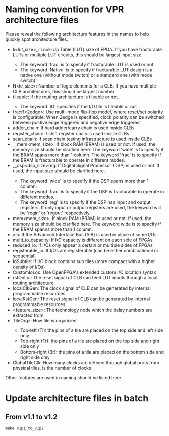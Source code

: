 # Naming convention for VPR architecture files
Please reveal the following architecture features in the names to help quickly spot architecture files.

- k<lut\_size>\_<frac><Native>: Look-Up Table (LUT) size of FPGA. If you have fracturable LUTs or multiple LUT circuits, this should be largest input size. 
  * The keyword 'frac' is to specify if fracturable LUT is used or not.
  * The keyword 'Native' is to specify if fracturable LUT design is a native one (without mode switch) or a standard one (with mode switch).
- N<le\_size>: Number of logic elements for a CLB. If you have multiple CLB architectures, this should be largest number.
- tileable<IO>: If the routing architecture is tileable or not. 
  * The keyword 'IO' specifies if the I/O tile is tileable or not
- fracff<2edge>: Use multi-mode flip-flop model, where reset/set polarity is configurable. When 2edge is specified, clock polarity can be switched between postive edge triggered and negative edge triggered
- adder\_chain: If hard adder/carry chain is used inside CLBs
- register\_chain: If shift register chain is used inside CLBs
- scan\_chain: If scan chain testing infrastructure is used inside CLBs
- <wide>\_<frac>\_mem<mem\_size>: If block RAM (BRAM) is used or not. If used, the memory size should be clarified here. The keyword 'wide' is to specify if the BRAM spans more than 1 column. The keyword 'frac' is to specify if the BRAM is fracturable to operate in different modes.
- <wide>\_<frac>\_dsp<dsp\_size>reg: If Digital Signal Processor (DSP) is used or not. If used, the input size should be clarified here.
  - The keyword 'wide' is to specify if the DSP spans more than 1 column. 
  - The keyword 'frac' is to specify if the DSP is fracturable to operate in different modes.
  - The keyword 'reg' is to specify if the DSP has input and output registers. If only input or output registers are used, the keyword will be 'regin' or 'regout' respectively.
- mem<mem\_size>: If block RAM (BRAM) is used or not. If used, the memory size should be clarified here. The keyword wide is to specify if the BRAM spanns more than 1 column.
- aib: If the Advanced Interface Bus (AIB) is used in place of some I/Os.
- multi\_io\_capacity: If I/O capacity is different on each side of FPGAs.
- reduced\_io: If I/Os only appear a certain or multiple sides of FPGAs 
- registerable\_io: If I/Os are registerable (can be either combinational or sequential)
- IoSubtile: If I/O block contains sub tiles (more compact with a higher density of I/Os)
- CustomIoLoc: Use OpenFPGA's extended custom I/O location syntax
- rstOnLut: The reset signal of CLB can feed LUT inputs through a local routing architecture
- localClkGen: The clock signal of CLB can be generated by internal programmable resources
- localRstGen: The reset signal of CLB can be generated by internal programmable resources
- <feature\_size>: The technology node which the delay numbers are extracted from.
- TileOrgz<Type>: How tile is organized. 
  * Top-left (Tl): the pins of a tile are placed on the top side and left side only
  * Top-right (Tr): the pins of a tile are placed on the top side and right side only
  * Bottom-right (Br): the pins of a tile are placed on the bottom side and right side only
- GlobalTile<Int>Clk: How many clocks are defined through global ports from physical tiles. <Int> is the number of clocks 

Other features are used in naming should be listed here.

# Update architecture files in batch

## From v1.1 to v1.2

```
make v1p1_to_v1p2
```
